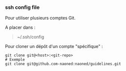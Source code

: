 ### ssh config file

Pour utiliser plusieurs comptes Git.

A placer dans :
> ~/.ssh/config

Pour cloner un dépôt d'un compte "spécifique" :
```
git clone git@<host>:<git-repo>
# Exemple
git clone git@github.com-naoned:naoned/guidelines.git
```
